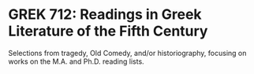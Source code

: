 # GREK 712: Readings in Greek Literature of the Fifth Century

Selections from tragedy, Old Comedy, and/or historiography, focusing on works on the M.A. and Ph.D. reading lists.